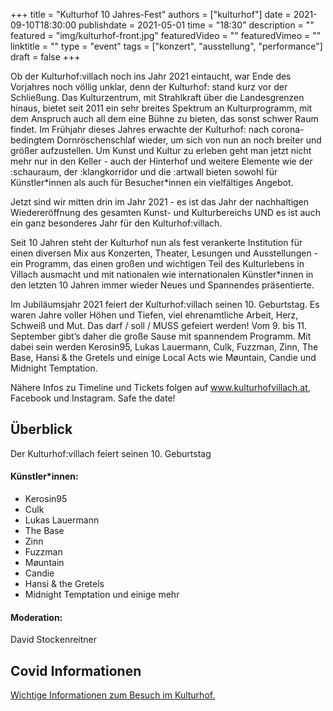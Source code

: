 +++
title = "Kulturhof 10 Jahres-Fest"
authors = ["kulturhof"]
date = 2021-09-10T18:30:00
publishdate = 2021-05-01
time = "18:30"
description = ""
featured = "img/kulturhof-front.jpg"
featuredVideo = ""
featuredVimeo = ""
linktitle = ""
type = "event"
tags = ["konzert", "ausstellung", "performance"]
draft = false
+++

Ob der Kulturhof:villach noch ins Jahr 2021 eintaucht, war Ende des Vorjahres noch völlig unklar, denn der Kulturhof: stand kurz vor der Schließung. Das Kulturzentrum, mit Strahlkraft über die Landesgrenzen hinaus, bietet seit 2011 ein sehr breites Spektrum an Kulturprogramm, mit dem Anspruch auch all dem eine Bühne zu bieten, das sonst schwer Raum findet. Im Frühjahr dieses Jahres erwachte der Kulturhof: nach corona-bedingtem Dornröschenschlaf wieder, um sich von nun an noch breiter und größer aufzustellen. Um Kunst und Kultur zu erleben geht man jetzt nicht mehr nur in den Keller - auch der Hinterhof und weitere Elemente wie der :schauraum, der :klangkorridor und die :artwall bieten sowohl für Künstler\*innen als auch für Besucher\*innen ein vielfältiges Angebot. 

Jetzt sind wir mitten drin im Jahr 2021 - es ist das Jahr der nachhaltigen Wiedereröffnung des gesamten Kunst- und Kulturbereichs UND es ist auch ein ganz besonderes Jahr für den Kulturhof:villach. 

Seit 10 Jahren steht der Kulturhof nun als fest verankerte Institution für einen diversen Mix aus Konzerten, Theater, Lesungen und Ausstellungen - ein Programm, das einen großen und wichtigen Teil des Kulturlebens in Villach ausmacht und mit nationalen wie internationalen Künstler\*innen in den letzten 10 Jahren immer wieder Neues und Spannendes präsentierte.

Im Jubiläumsjahr 2021 feiert der Kulturhof:villach seinen 10. Geburtstag. Es waren Jahre voller Höhen und Tiefen, viel ehrenamtliche Arbeit, Herz, Schweiß und Mut. Das darf / soll / MUSS gefeiert werden! Vom 9. bis 11. September gibt’s daher die große Sause mit spannendem Programm. Mit dabei sein werden Kerosin95, Lukas Lauermann, Culk, Fuzzman, Zinn, The Base, Hansi & the Gretels und einige Local Acts wie Møuntain, Candie und Midnight Temptation. 

Nähere Infos zu Timeline und Tickets folgen auf www.kulturhofvillach.at, Facebook und Instagram. Safe the date!


## Überblick

Der Kulturhof:villach feiert seinen 10. Geburtstag


#### Künstler\*innen:
- Kerosin95
- Culk
- Lukas Lauermann
- The Base
- Zinn
- Fuzzman
- Møuntain
- Candie
- Hansi & the Gretels
- Midnight Temptation und einige mehr

#### Moderation:
David Stockenreitner



## Covid Informationen

[Wichtige Informationen zum Besuch im Kulturhof.](covid-info)